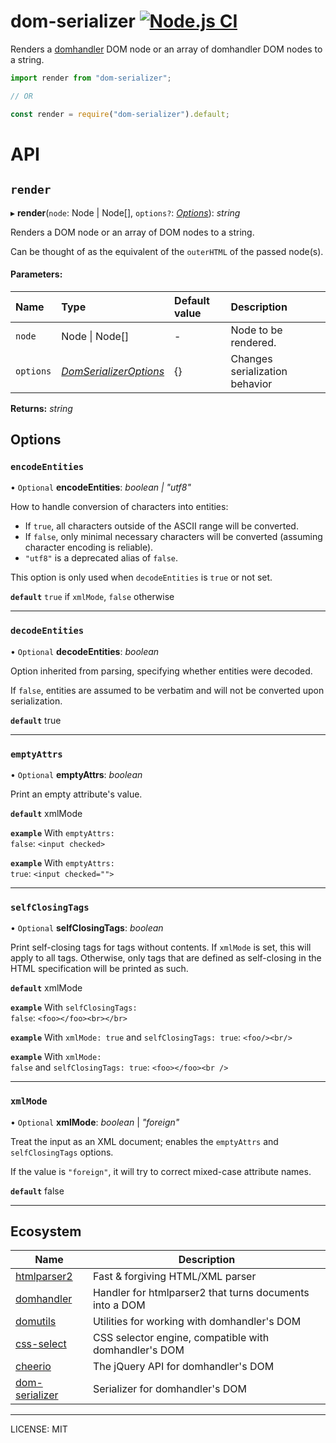 # dom-serializer [![Node.js CI](https://github.com/cheeriojs/dom-serializer/actions/workflows/nodejs-test.yml/badge.svg)](https://github.com/cheeriojs/dom-serializer/actions/workflows/nodejs-test.yml)

Renders a [domhandler](https://github.com/fb55/domhandler) DOM node or an array of domhandler DOM nodes to a string.

```js
import render from "dom-serializer";

// OR

const render = require("dom-serializer").default;
```

# API

## `render`

▸ **render**(`node`: Node \| Node[], `options?`: [_Options_](#Options)): _string_

Renders a DOM node or an array of DOM nodes to a string.

Can be thought of as the equivalent of the `outerHTML` of the passed node(s).

#### Parameters:

| Name      | Type                               | Default value | Description                    |
| :-------- | :--------------------------------- | :------------ | :----------------------------- |
| `node`    | Node \| Node[]                     | -             | Node to be rendered.           |
| `options` | [_DomSerializerOptions_](#Options) | {}            | Changes serialization behavior |

**Returns:** _string_

## Options

### `encodeEntities`

• `Optional` **encodeEntities**: _boolean | "utf8"_

How to handle conversion of characters into entities:

- If `true`, all characters outside of the ASCII range will be converted.
- If `false`, only minimal necessary characters will be converted (assuming character encoding is reliable).
- `"utf8"` is a deprecated alias of `false`.

This option is only used when `decodeEntities` is `true` or not set.

**`default`** `true` if `xmlMode`, `false` otherwise

---

### `decodeEntities`

• `Optional` **decodeEntities**: _boolean_

Option inherited from parsing, specifying whether entities were decoded.

If `false`, entities are assumed to be verbatim and will not be converted upon serialization.

**`default`** true

---

### `emptyAttrs`

• `Optional` **emptyAttrs**: _boolean_

Print an empty attribute's value.

**`default`** xmlMode

**`example`** With <code>emptyAttrs: false</code>: <code>&lt;input checked&gt;</code>

**`example`** With <code>emptyAttrs: true</code>: <code>&lt;input checked=""&gt;</code>

---

### `selfClosingTags`

• `Optional` **selfClosingTags**: _boolean_

Print self-closing tags for tags without contents. If `xmlMode` is set, this
will apply to all tags. Otherwise, only tags that are defined as self-closing
in the HTML specification will be printed as such.

**`default`** xmlMode

**`example`** With <code>selfClosingTags: false</code>: <code>&lt;foo&gt;&lt;/foo&gt;&lt;br&gt;&lt;/br&gt;</code>

**`example`** With <code>xmlMode: true</code> and <code>selfClosingTags: true</code>: <code>&lt;foo/&gt;&lt;br/&gt;</code>

**`example`** With <code>xmlMode: false</code> and <code>selfClosingTags: true</code>: <code>&lt;foo&gt;&lt;/foo&gt;&lt;br /&gt;</code>

---

### `xmlMode`

• `Optional` **xmlMode**: _boolean_ \| _"foreign"_

Treat the input as an XML document; enables the `emptyAttrs` and `selfClosingTags` options.

If the value is `"foreign"`, it will try to correct mixed-case attribute names.

**`default`** false

---

## Ecosystem

| Name                                                          | Description                                             |
| ------------------------------------------------------------- | ------------------------------------------------------- |
| [htmlparser2](https://github.com/fb55/htmlparser2)            | Fast & forgiving HTML/XML parser                        |
| [domhandler](https://github.com/fb55/domhandler)              | Handler for htmlparser2 that turns documents into a DOM |
| [domutils](https://github.com/fb55/domutils)                  | Utilities for working with domhandler's DOM             |
| [css-select](https://github.com/fb55/css-select)              | CSS selector engine, compatible with domhandler's DOM   |
| [cheerio](https://github.com/cheeriojs/cheerio)               | The jQuery API for domhandler's DOM                     |
| [dom-serializer](https://github.com/cheeriojs/dom-serializer) | Serializer for domhandler's DOM                         |

---

LICENSE: MIT

